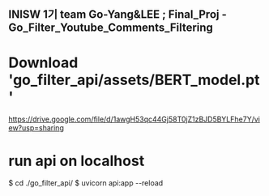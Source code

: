 ## INISW 1기 team Go-Yang&LEE ; Final_Proj - Go_Filter_Youtube_Comments_Filtering

# Download 'go_filter_api/assets/BERT_model.pt'
https://drive.google.com/file/d/1awgH53qc44Gj58T0jZ1zBJD5BYLFhe7Y/view?usp=sharing

# run api on localhost
$ cd ./go_filter_api/
$ uvicorn api:app --reload
